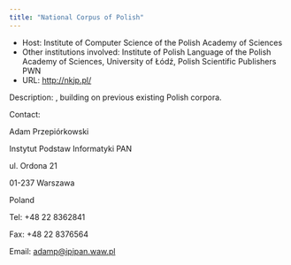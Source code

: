 ```yaml
---
title: "National Corpus of Polish"
---
```












* Host: Institute of Computer Science of the Polish Academy of Sciences
* Other institutions involved: Institute of Polish Language of the Polish Academy of Sciences, University of Łódź,
 Polish Scientific Publishers PWN
* URL: <http://nkjp.pl/>



Description:
 , building on previous existing Polish corpora.



Contact: 



Adam Przepiórkowski


Instytut Podstaw Informatyki PAN


 ul. Ordona 21


01-237 Warszawa


Poland


Tel: +48 22 8362841


Fax: +48 22 8376564


Email: [adamp@ipipan.waw.pl](mailto:adamp@ipipan.waw.pl)





